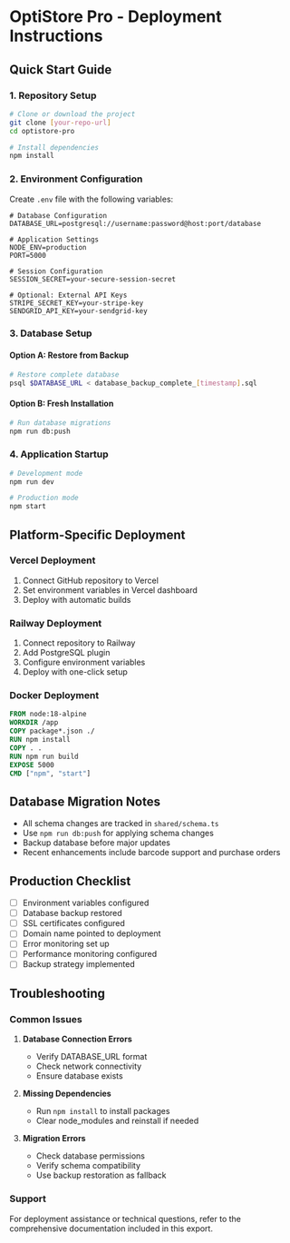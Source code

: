 # OptiStore Pro - Deployment Instructions

## Quick Start Guide

### 1. Repository Setup
```bash
# Clone or download the project
git clone [your-repo-url]
cd optistore-pro

# Install dependencies
npm install
```

### 2. Environment Configuration
Create `.env` file with the following variables:
```env
# Database Configuration
DATABASE_URL=postgresql://username:password@host:port/database

# Application Settings
NODE_ENV=production
PORT=5000

# Session Configuration
SESSION_SECRET=your-secure-session-secret

# Optional: External API Keys
STRIPE_SECRET_KEY=your-stripe-key
SENDGRID_API_KEY=your-sendgrid-key
```

### 3. Database Setup

#### Option A: Restore from Backup
```bash
# Restore complete database
psql $DATABASE_URL < database_backup_complete_[timestamp].sql
```

#### Option B: Fresh Installation
```bash
# Run database migrations
npm run db:push
```

### 4. Application Startup
```bash
# Development mode
npm run dev

# Production mode
npm start
```

## Platform-Specific Deployment

### Vercel Deployment
1. Connect GitHub repository to Vercel
2. Set environment variables in Vercel dashboard
3. Deploy with automatic builds

### Railway Deployment
1. Connect repository to Railway
2. Add PostgreSQL plugin
3. Configure environment variables
4. Deploy with one-click setup

### Docker Deployment
```dockerfile
FROM node:18-alpine
WORKDIR /app
COPY package*.json ./
RUN npm install
COPY . .
RUN npm run build
EXPOSE 5000
CMD ["npm", "start"]
```

## Database Migration Notes
- All schema changes are tracked in `shared/schema.ts`
- Use `npm run db:push` for applying schema changes
- Backup database before major updates
- Recent enhancements include barcode support and purchase orders

## Production Checklist
- [ ] Environment variables configured
- [ ] Database backup restored
- [ ] SSL certificates configured
- [ ] Domain name pointed to deployment
- [ ] Error monitoring set up
- [ ] Performance monitoring configured
- [ ] Backup strategy implemented

## Troubleshooting

### Common Issues
1. **Database Connection Errors**
   - Verify DATABASE_URL format
   - Check network connectivity
   - Ensure database exists

2. **Missing Dependencies**
   - Run `npm install` to install packages
   - Clear node_modules and reinstall if needed

3. **Migration Errors**
   - Check database permissions
   - Verify schema compatibility
   - Use backup restoration as fallback

### Support
For deployment assistance or technical questions, refer to the comprehensive documentation included in this export.
